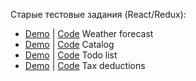Старые тестовые задания (React/Redux): <br/>
<ul>
<li><a href='https://danil251.github.io/Weather'>Demo</a> | <a href='https://danil251.github.io/Weather'>Code</a> <span> Weather forecast</span></li>
<li><a href='https://danil251.github.io/guruGroup'>Demo</a> | <a href='https://github.com/danil251/guruGroup'>Code</a><span> Сatalog</span></li>
<li><a href='https://danil251.github.io/test4px'>Demo</a> | <a href='https://github.com/danil251/test4px/tree/main'>Code</a><span> Todo list</span></li>
<li><a href='https://danil251.github.io/OutsideDigital'>Demo</a> | <a href='https://github.com/danil251/OutsideDigital'>Code</a><span> Tax deductions
</span></li>
</ul>
